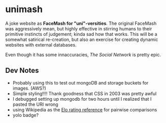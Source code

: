 # unimash

A joke website as **FaceMash for "uni"-versities**. The original FaceMash
was aggressively mean, but highly effective in stirring humans to their primitive
instincts of judgement; kinda sad how that works. This will be a somewhat satirical
re-creation, but also an exercise for creating dynamic websites with external databases.

Even though it has some innaccuracies, _The Social Network_ is pretty epic.

## Dev Notes

- Probably using this to test out mongoDB and storage buckets for images. (AWS?)
- Simple styling!!!! Thank goodness that CSS in 2003 was pretty awful
- I debugged setting up mongodb for two hours until I realized that I pasted the URI wrong
- using Wikipedia as the [Elo rating reference](https://en.wikipedia.org/wiki/Elo_rating_system#Theory) for pairwise comparisons
- yolo badge?
